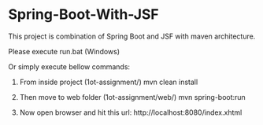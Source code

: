 # Spring-Boot-With-JSF

This project is combination of Spring Boot and JSF with maven architecture.

Please execute run.bat (Windows)

Or simply execute bellow commands:
1) From inside project (1ot-assignment/)
	mvn clean install
2) Then move to web folder (1ot-assignment/web/)
	mvn spring-boot:run

3) Now open browser and hit this url: 
http://localhost:8080/index.xhtml
